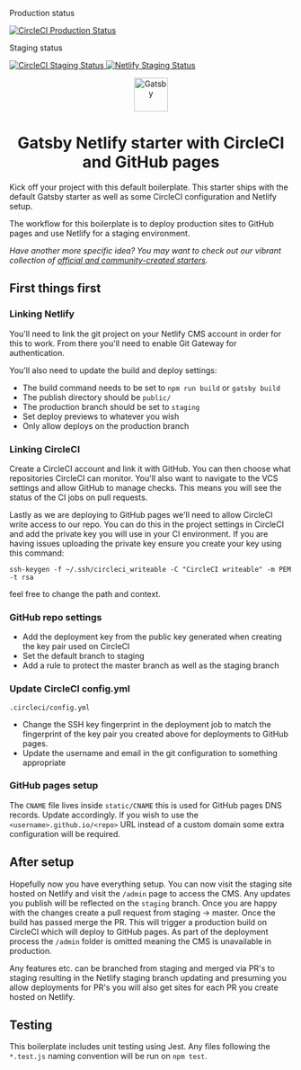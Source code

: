 <p>Production status</p>
<a href="https://circleci.com/gh/lewnelson/netlify-gatsby-demo" target="_blank" title="CircleCI Production Status">
  <img src="https://circleci.com/gh/lewnelson/netlify-gatsby-demo/tree/master.svg?style=svg" alt="CircleCI Production Status" />
</a>
<p>Staging status</p>
<a href="https://circleci.com/gh/lewnelson/netlify-gatsby-demo/tree/staging" target="_blank" title="CircleCI Staging Status">
  <img src="https://circleci.com/gh/lewnelson/netlify-gatsby-demo/tree/staging.svg?style=svg" alt="CircleCI Staging Status" />
</a>
<a href="https://app.netlify.com/sites/romantic-spence-daddaa/deploys" target="_blank" title="Netlify Staging Status">
  <img src="https://api.netlify.com/api/v1/badges/c1c8f9d4-5213-4e73-8032-2d2f829bfd88/deploy-status" alt="Netlify Staging Status" />
</a>
<p align="center">
  <a href="https://www.gatsbyjs.org">
    <img alt="Gatsby" src="https://www.gatsbyjs.org/monogram.svg" width="60" />
  </a>
</p>
<h1 align="center">
  Gatsby Netlify starter with CircleCI and GitHub pages
</h1>

Kick off your project with this default boilerplate. This starter ships with the default Gatsby starter as well as some CircleCI configuration and Netlify setup.

The workflow for this boilerplate is to deploy production sites to GitHub pages and use Netlify for a staging environment.

_Have another more specific idea? You may want to check out our vibrant collection of [official and community-created starters](https://www.gatsbyjs.org/docs/gatsby-starters/)._

## First things first

### Linking Netlify

You'll need to link the git project on your Netlify CMS account in order for this to work. From there you'll need to enable Git Gateway for authentication.

You'll also need to update the build and deploy settings:
* The build command needs to be set to `npm run build` or `gatsby build`
* The publish directory should be `public/`
* The production branch should be set to `staging`
* Set deploy previews to whatever you wish
* Only allow deploys on the production branch

### Linking CircleCI

Create a CircleCI account and link it with GitHub. You can then choose what repositories CircleCI can monitor. You'll also want to navigate to the VCS settings and allow GitHub to manage checks. This means you will see the status of the CI jobs on pull requests.

Lastly as we are deploying to GitHub pages we'll need to allow CircleCI write access to our repo. You can do this in the project settings in CircleCI and add the private key you will use in your CI environment. If you are having issues uploading the private key ensure you create your key using this command:
```
ssh-keygen -f ~/.ssh/circleci_writeable -C "CircleCI writeable" -m PEM -t rsa
```
feel free to change the path and context.

### GitHub repo settings

* Add the deployment key from the public key generated when creating the key pair used on CircleCI
* Set the default branch to staging
* Add a rule to protect the master branch as well as the staging branch

### Update CircleCI config.yml

```
.circleci/config.yml
```
* Change the SSH key fingerprint in the deployment job to match the fingerprint of the key pair you created above for deployments to GitHub pages.
* Update the username and email in the git configuration to something appropriate

### GitHub pages setup

The `CNAME` file lives inside `static/CNAME` this is used for GitHub pages DNS records. Update accordingly. If you wish to use the `<username>.github.io/<repo>` URL instead of a custom domain some extra configuration will be required.

## After setup

Hopefully now you have everything setup. You can now visit the staging site hosted on Netlify and visit the `/admin` page to access the CMS. Any updates you publish will be reflected on the `staging` branch. Once you are happy with the changes create a pull request from staging -> master. Once the build has passed merge the PR. This will trigger a production build on CircleCI which will deploy to GitHub pages. As part of the deployment process the `/admin` folder is omitted meaning the CMS is unavailable in production.

Any features etc. can be branched from staging and merged via PR's to staging resulting in the Netlify staging branch updating and presuming you allow deployments for PR's you will also get sites for each PR you create hosted on Netlify.

## Testing

This boilerplate includes unit testing using Jest. Any files following the `*.test.js` naming convention will be run on `npm test`.
